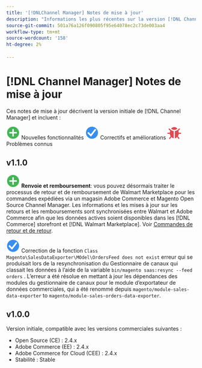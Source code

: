 ```yaml
---
title: '[!DNLChannel Manager] Notes de mise à jour'
description: "Informations les plus récentes sur la version [!DNL Channel Manager] d’Adobe Commerce."
source-git-commit: 501a76a126f090805f95e64078ec2c73de003aa4
workflow-type: tm+mt
source-wordcount: '158'
ht-degree: 2%

---
```


# [!DNL Channel Manager] Notes de mise à jour

Ces notes de mise à jour décrivent la version initiale de [!DNL Channel Manager] et incluent :

![Nouveau](../assets/new.svg) Nouvelles fonctionnalités
![Correction d’un problème](../assets/fix.svg) Correctifs et améliorations
![Problème connu](../assets/bug.svg) Problèmes connus


## v1.1.0

![Nouveau](../assets/new.svg)<!--CHAN-5204--> **Renvoie et remboursement**: vous pouvez désormais traiter le processus de retour et de remboursement de Walmart Marketplace pour les commandes expédiées via un magasin Adobe Commerce et Magento Open Source Channel Manager. Les informations et les mises à jour sur les retours et les remboursements sont synchronisées entre Walmart et Adobe Commerce afin que les données actives soient disponibles dans les [!DNL Commerce] storefront et [!DNL Walmart Marketplace]. Voir [Commandes de retour et de retour](return-refund-orders.md).

![Fixe](../assets/fix.svg)<!--CHAN-5661--> Correction de la fonction `Class Magento\SalesDataExporter\MOdel\OrdersFeed does not exist` erreur qui se produisait lors de la resynchronisation du Gestionnaire de canaux qui classait les données à l’aide de la variable `bin/magento saas:resync --feed orders` . L’erreur a été résolue en mettant à jour les dépendances des modules du gestionnaire de canaux pour le module d’exportateur de données commerciales, qui a été renommé depuis `magento/module-sales-data-exporter` to `magento/module-sales-orders-data-exporter`.

## v1.0.0

Version initiale, compatible avec les versions commerciales suivantes :

* Open Source (CE) : 2.4.x
* Adobe Commerce (EE) : 2.4.x
* Adobe Commerce for Cloud (CEE) : 2.4.x
* Stabilité : Stable
